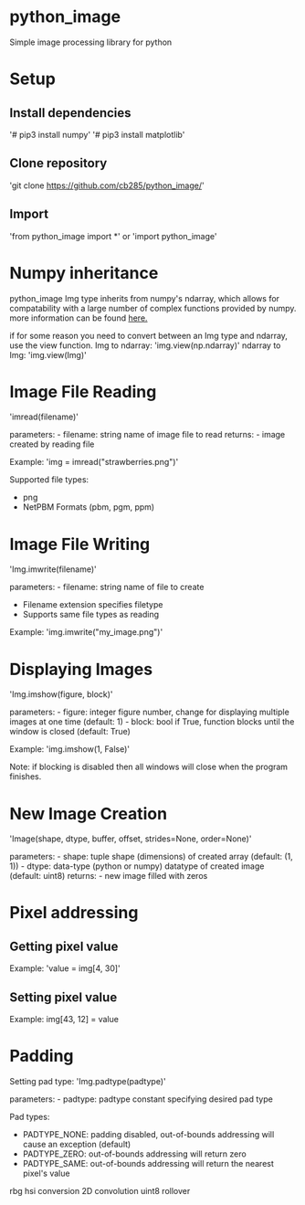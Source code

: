 # python_image
Simple image processing library for python

# Setup
## Install dependencies
'\# pip3 install numpy'
'\# pip3 install matplotlib'

## Clone repository
'git clone https://github.com/cb285/python_image/'

## Import
'from python_image import *' or 'import python_image'

# Numpy inheritance
python_image Img type inherits from numpy's ndarray, which allows for compatability with a large number of complex functions provided by numpy.
more information can be found [here.](https://docs.scipy.org/doc/numpy/reference/generated/numpy.ndarray.html)

if for some reason you need to convert between an Img type and ndarray, use the view function.
Img to ndarray: 'img.view(np.ndarray)'
ndarray to Img: 'img.view(Img)'

# Image File Reading
'imread(filename)'

parameters:
	- filename: string
	  	    name of image file to read
returns:
	- image created by reading file

Example: 'img = imread("strawberries.png")'

Supported file types:
- png
- NetPBM Formats (pbm, pgm, ppm)

# Image File Writing
'Img.imwrite(filename)'

parameters:
	- filename: string
	  	    name of file to create

- Filename extension specifies filetype
- Supports same file types as reading

Example: 'img.imwrite("my_image.png")'

# Displaying Images
'Img.imshow(figure, block)'

parameters:
	- figure: integer
	  	  figure number, change for displaying multiple images at one time (default: 1)
	- block: bool
		 if True, function blocks until the window is closed (default: True)

Example: 'img.imshow(1, False)'

Note: if blocking is disabled then all windows will close when the program finishes.

# New Image Creation
'Image(shape, dtype, buffer, offset,
                strides=None, order=None)'

parameters:
	- shape: tuple
		 shape (dimensions) of created array (default: (1, 1))
	- dtype: data-type (python or numpy)
		 datatype of created image (default: uint8)
returns:
	- new image filled with zeros

# Pixel addressing
## Getting pixel value
Example: 'value = img[4, 30]'

## Setting pixel value
Example: img[43, 12] = value

# Padding
Setting pad type: 'Img.padtype(padtype)'

parameters:
	- padtype: padtype
	  	   constant specifying desired pad type

Pad types:
- PADTYPE_NONE: padding disabled, out-of-bounds addressing will cause an exception (default)
- PADTYPE_ZERO: out-of-bounds addressing will return zero
- PADTYPE_SAME: out-of-bounds addressing will return the nearest pixel's value

rbg hsi conversion
2D convolution
uint8 rollover